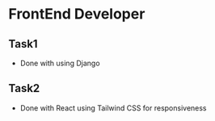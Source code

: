 # FrontEnd Developer

## Task1

- Done with using Django

## Task2

- Done with React using Tailwind CSS for responsiveness
